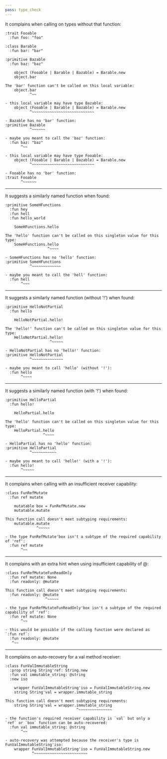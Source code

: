 ```yaml
---
pass: type_check
---
```


It complains when calling on types without that function:

```mare
:trait Fooable
  :fun foo: "foo"

:class Barable
  :fun bar: "bar"

:primitive Bazable
  :fun baz: "baz"
```
```mare
    object (Fooable | Barable | Bazable) = Barable.new
    object.bar
```
```error
The 'bar' function can't be called on this local variable:
    object.bar
           ^~~

- this local variable may have type Bazable:
    object (Fooable | Barable | Bazable) = Barable.new
           ^~~~~~~~~~~~~~~~~~~~~~~~~~~~~

- Bazable has no 'bar' function:
:primitive Bazable
           ^~~~~~~

- maybe you meant to call the 'baz' function:
  :fun baz: "baz"
       ^~~

- this local variable may have type Fooable:
    object (Fooable | Barable | Bazable) = Barable.new
           ^~~~~~~~~~~~~~~~~~~~~~~~~~~~~

- Fooable has no 'bar' function:
:trait Fooable
       ^~~~~~~
```

---

It suggests a similarly named function when found:

```mare
:primitive SomeHFunctions
  :fun hey
  :fun hell
  :fun hello_world
```
```mare
    SomeHFunctions.hello
```
```error
The 'hello' function can't be called on this singleton value for this type:
    SomeHFunctions.hello
                   ^~~~~

- SomeHFunctions has no 'hello' function:
:primitive SomeHFunctions
           ^~~~~~~~~~~~~~

- maybe you meant to call the 'hell' function:
  :fun hell
       ^~~~
```

---

It suggests a similarly named function (without '!') when found:

```mare
:primitive HelloNotPartial
  :fun hello
```
```mare
    HelloNotPartial.hello!
```
```error
The 'hello!' function can't be called on this singleton value for this type:
    HelloNotPartial.hello!
                    ^~~~~~

- HelloNotPartial has no 'hello!' function:
:primitive HelloNotPartial
           ^~~~~~~~~~~~~~~

- maybe you meant to call 'hello' (without '!'):
  :fun hello
       ^~~~~
```

---

It suggests a similarly named function (with '!') when found:

```mare
:primitive HelloPartial
  :fun hello!
```
```mare
    HelloPartial.hello
```
```error
The 'hello' function can't be called on this singleton value for this type:
    HelloPartial.hello
                 ^~~~~

- HelloPartial has no 'hello' function:
:primitive HelloPartial
           ^~~~~~~~~~~~

- maybe you meant to call 'hello!' (with a '!'):
  :fun hello!
       ^~~~~~
```

---

It complains when calling with an insufficient receiver capability:

```mare
:class FunRefMutate
  :fun ref mutate
```
```mare
    mutatable box = FunRefMutate.new
    mutatable.mutate
```
```error
This function call doesn't meet subtyping requirements:
    mutatable.mutate
              ^~~~~~

- the type FunRefMutate'box isn't a subtype of the required capability of 'ref':
  :fun ref mutate
       ^~~
```

---

It complains with an extra hint when using insufficient capability of @:

```mare
:class FunRefMutateFunReadOnly
  :fun ref mutate: None
  :fun readonly: @mutate
```
```error
This function call doesn't meet subtyping requirements:
  :fun readonly: @mutate
                  ^~~~~~

- the type FunRefMutateFunReadOnly'box isn't a subtype of the required capability of 'ref':
  :fun ref mutate: None
       ^~~

- this would be possible if the calling function were declared as `:fun ref`:
  :fun readonly: @mutate
   ^~~
```

---

It complains on auto-recovery for a val method receiver:

```mare
:class FunValImmutableString
  :prop string String'ref: String.new
  :fun val immutable_string: @string
  :new iso
```
```mare
    wrapper FunValImmutableString'iso = FunValImmutableString.new
    string String'val = wrapper.immutable_string
```
```error
This function call doesn't meet subtyping requirements:
    string String'val = wrapper.immutable_string
                                ^~~~~~~~~~~~~~~~

- the function's required receiver capability is `val` but only a `ref` or `box` function can be auto-recovered:
  :fun val immutable_string: @string
       ^~~

- auto-recovery was attempted because the receiver's type is FunValImmutableString'iso:
    wrapper FunValImmutableString'iso = FunValImmutableString.new
            ^~~~~~~~~~~~~~~~~~~~~~~~~
```
